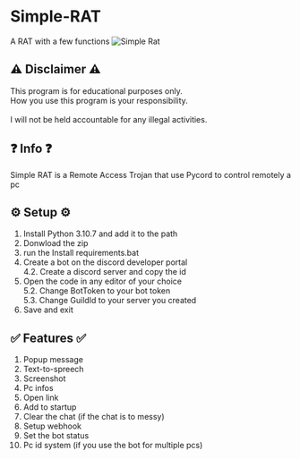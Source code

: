 # Simple-RAT
A RAT with a few functions
![Simple Rat](https://user-images.githubusercontent.com/113242324/194132365-a401e28b-d5ff-4fb9-af88-d1164f1a09b7.png)<br>

## ⚠ Disclaimer ⚠ 

This program is for educational purposes only. <br />
How you use this program is your responsibility. <br />
<br />
I will not be held accountable for any illegal activities.

## ❓ Info ❓
Simple RAT is a Remote Access Trojan that use Pycord to control remotely a pc

## ⚙ Setup ⚙

1. Install Python 3.10.7 and add it to the path
2. Donwload the zip
3. run the Install requirements.bat
4. Create a bot on the discord developer portal <br />
4.2. Create a discord server and copy the id
5.  Open the code in any editor of your choice <br />
5.2. Change BotToken to your bot token <br />
5.3. Change GuildId to your server you created
6. Save and exit

## ✅ Features ✅
1. Popup message
2. Text-to-spreech
3. Screenshot
4. Pc infos
5. Open link
6. Add to startup
7. Clear the chat (if the chat is to messy)
8. Setup webhook
9. Set the bot status
10. Pc id system (if you use the bot for multiple pcs)
